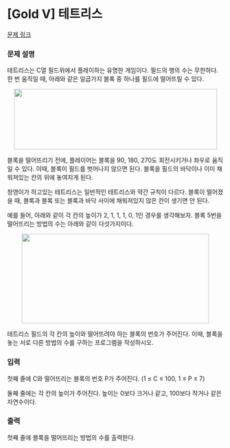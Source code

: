 # [Gold V] 테트리스

[문제 링크](https://www.acmicpc.net/problem/3019) 

### 문제 설명

<p>테트리스는 C열 필드위에서 플레이하는 유명한 게임이다. 필드의 행의 수는 무한하다. 한 번 움직일 때, 아래와 같은 일곱가지 블록 중 하나를 필드에 떨어뜨릴 수 있다.</p>

<p style="text-align: center;"><img alt="" src="https://upload.acmicpc.net/25d624ab-3c81-4905-8f3f-fb26bf1819ed/-/preview/" style="width: 473px; height: 141px;"></p>

<p>블록을 떨어뜨리기 전에, 플레이어는 블록을 90, 180, 270도 회전시키거나 좌우로 움직일 수 있다. 이때, 블록이 필드를 벗어나지 않으면 된다. 블록을 필드의 바닥이나 이미 채워져있는 칸의 위에 놓여지게 된다.</p>

<p>창영이가 하고있는 테트리스는 일반적인 테트리스와 약간 규칙이 다르다. 블록이 떨어졌을 때, 블록과 블록 또는 블록과 바닥 사이에 채워져있지 않은 칸이 생기면 안 된다.</p>

<p>예를 들어, 아래와 같이 각 칸의 높이가 2, 1, 1, 1, 0, 1인 경우를 생각해보자. 블록 5번을 떨어뜨리는 방법의 수는 아래와 같이 다섯가지이다.</p>

<p style="text-align: center;"><img alt="" src="https://upload.acmicpc.net/d1be878e-e7ee-4a00-94ca-a9d83e704d32/-/preview/" style="width: 436px; height: 208px;"></p>

<p>테트리스 필드의 각 칸의 높이와 떨어뜨려야 하는 블록의 번호가 주어진다. 이때, 블록을 놓는 서로 다른 방법의 수를 구하는 프로그램을 작성하시오.</p>

### 입력 

 <p>첫째 줄에 C와 떨어뜨리는 블록의 번호 P가 주어진다. (1 ≤ C ≤ 100, 1 ≤ P ≤ 7)</p>

<p>둘째 줄에는 각 칸의 높이가 주어진다. 높이는 0보다 크거나 같고, 100보다 작거나 같은 자연수이다.</p>

### 출력 

 <p>첫째 줄에 블록을 떨어뜨리는 방법의 수를 출력한다.</p>

